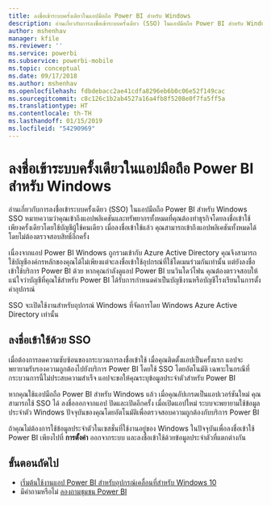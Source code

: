 ```yaml
---
title: ลงชื่อเข้าระบบครั้งเดียวในแอปมือถือ Power BI สำหรับ Windows
description: อ่านเกี่ยวกับการลงชื่อเข้าระบบครั้งเดียว (SSO) ในแอปมือถือ Power BI สำหรับ Windows SSO หมายความว่าคุณเข้าถึงแอปพลิเคชันและทรัพยากรทั้งหมดที่คุณต้องทำธุรกิจโดยลงชื่อเข้าใช้เพียงครั้งเดียวโดยใช้บัญชีผู้ใช้คนเดียว
author: mshenhav
manager: kfile
ms.reviewer: ''
ms.service: powerbi
ms.subservice: powerbi-mobile
ms.topic: conceptual
ms.date: 09/17/2018
ms.author: mshenhav
ms.openlocfilehash: fdbdebacc2ae41cdfa8296eb6b0c06e52f149cac
ms.sourcegitcommit: c8c126c1b2ab4527a16a4fb8f5208e0f7fa5ff5a
ms.translationtype: HT
ms.contentlocale: th-TH
ms.lasthandoff: 01/15/2019
ms.locfileid: "54290969"
---
```

# <a name="single-sign-on-in-the-power-bi-mobile-windows-app"></a>ลงชื่อเข้าระบบครั้งเดียวในแอปมือถือ Power BI สำหรับ Windows

อ่านเกี่ยวกับการลงชื่อเข้าระบบครั้งเดียว (SSO) ในแอปมือถือ Power BI สำหรับ Windows SSO หมายความว่าคุณเข้าถึงแอปพลิเคชันและทรัพยากรทั้งหมดที่คุณต้องทำธุรกิจโดยลงชื่อเข้าใช้เพียงครั้งเดียวโดยใช้บัญชีผู้ใช้คนเดียว เมื่อลงชื่อเข้าใช้แล้ว คุณสามารถเข้าถึงแอปพลิเคชันทั้งหมดได้โดยไม่ต้องตรวจสอบสิทธิ์อีกครั้ง 

เนื่องจากแอป Power BI Windows ถูกรวมเข้ากับ Azure Active Directory คุณจึงสามารถใช้บัญชีองค์กรหลักของคุณได้ไม่เพียงแต่จะลงชื่อเข้าใช้อุปกรณ์ที่ใช้โดเมนร่วมกันเท่านั้น แต่ยังลงชื่อเข้าใช้บริการ Power BI ด้วย หากคุณกำลังดูแอป Power BI บนวินโดว์โฟน คุณต้องตรวจสอบให้แน่ใจว่าบัญชีที่คุณใช้สำหรับ Power BI ได้รับการกำหนดค่าเป็นบัญชีงานหรือบัญชีโรงเรียนในการตั้งค่าอุปกรณ์  

SSO จะเปิดใช้งานสำหรับอุปกรณ์ Windows ที่จัดการโดย Windows Azure Active Directory เท่านั้น 

## <a name="sign-in-with-sso"></a>ลงชื่อเข้าใช้ด้วย SSO

เมื่อต้องการลดความซับซ้อนของกระบวนการลงชื่อเข้าใช้ เมื่อคุณติดตั้งแอปเป็นครั้งแรก แอปจะพยายามรับรองความถูกต้องไปยังบริการ Power BI โดยใช้ SSO โดยอัตโนมัติ เฉพาะในกรณีที่กระบวนการนี้ไม่ประสบความสำเร็จ แอปจะขอให้คุณระบุข้อมูลประจำตัวสำหรับ Power BI  

หากคุณใช้แอปมือถือ Power BI สำหรับ Windows แล้ว เมื่อคุณอัปเกรดเป็นแอปเวอร์ชันใหม่ คุณสามารถใช้ SSO ได้ ลงชื่อออกจากแอป ปิดและเปิดอีกครั้ง เมื่อเปิดแอปใหม่ ระบบจะพยายามใช้ข้อมูลประจำตัว Windows ปัจจุบันของคุณโดยอัตโนมัติเพื่อตรวจสอบความถูกต้องกับบริการ Power BI 

ถ้าคุณไม่ต้องการใช้ข้อมูลประจำตัวในเซสชั่นที่ใช้งานอยู่ของ Windows ในปัจจุบันเพื่อลงชื่อเข้าใช้ Power BI เพียงไปที่ **การตั้งค่า** ออกจากระบบ และลงชื่อเข้าใช้ด้วยข้อมูลประจำตัวที่แตกต่างกัน 
 
## <a name="next-steps"></a>ขั้นตอนถัดไป

- [เริ่มต้นใช้งานแอป Power BI สำหรับอุปกรณ์เคลื่อนที่สำหรับ Windows 10](mobile-windows-10-phone-app-get-started.md)
- มีคำถามหรือไม่ [ลองถามชุมชน Power BI](http://community.powerbi.com/)

